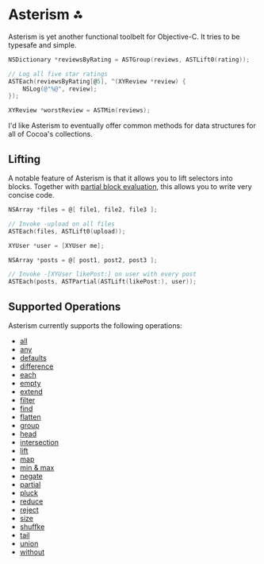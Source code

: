 # Asterism ⁂

Asterism is yet another functional toolbelt for Objective-C. It tries to be
typesafe and simple.

```objective-c
NSDictionary *reviewsByRating = ASTGroup(reviews, ASTLift0(rating));

// Log all five star ratings
ASTEach(reviewsByRating[@5], ^(XYReview *review) {
    NSLog(@"%@", review);
});

XYReview *worstReview = ASTMin(reviews);
```

I'd like Asterism to eventually offer common methods for data structures for all
of Cocoa's collections.

## Lifting

A notable feature of Asterism is that it allows you to lift selectors into
blocks. Together with [partial block evaluation](Asterism/ASTPartial.h), this
allows you to write very concise code.

```objective-c
NSArray *files = @[ file1, file2, file3 ];

// Invoke -upload on all files
ASTEach(files, ASTLift0(upload));
```

```objective-c
XYUser *user = [XYUser me];

NSArray *posts = @[ post1, post2, post3 ];

// Invoke -[XYUser likePost:] on user with every post
ASTEach(posts, ASTPartial(ASTLift(likePost:), user));
```

## Supported Operations

Asterism currently supports the following operations:

* [all](Asterism/ASTAll.h)
* [any](Asterism/ASTAny.h)
* [defaults](Asterism/ASTDefaults.h)
* [difference](Asterism/ASTDifference.h)
* [each](Asterism/ASTEach.h)
* [empty](Asterism/ASTEmpty.h)
* [extend](Asterism/ASTExtend.h)
* [filter](Asterism/ASTFilter.h)
* [find](Asterism/ASTFind.h)
* [flatten](Asterism/ASTFlatten.h)
* [group](Asterism/ASTGroup.h)
* [head](Asterism/ASTHead.h)
* [intersection](Asterism/ASTIntersection.h)
* [lift](Asterism/ASTLift.h)
* [map](Asterism/ASTMap.h)
* [min & max](Asterism/ASTMinMax.h)
* [negate](Asterism/ASTNegate.h)
* [partial](Asterism/ASTPartial.h)
* [pluck](Asterism/ASTPluck.h)
* [reduce](Asterism/ASTReduce.h)
* [reject](Asterism/ASTReject.h)
* [size](Asterism/ASTSize.h)
* [shuffke](Asterism/ASTShuffle.h)
* [tail](Asterism/ASTTail.h)
* [union](Asterism/ASTUnion.h)
* [without](Asterism/ASTWithout.h)
